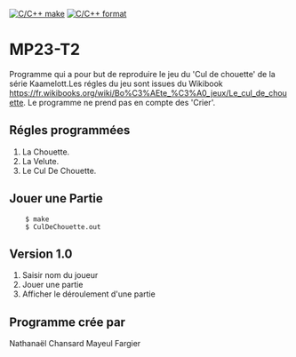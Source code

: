 [![C/C++ make](https://github.com/btssn-lasalle84/MP23-T2/actions/workflows/c-cpp.yml/badge.svg?branch=develop)](https://github.com/btssn-lasalle84/MP23-T2/actions/workflows/c-cpp.yml) [![C/C++ format](https://github.com/btssn-lasalle84/MP23-T2/actions/workflows/cppformat.yml/badge.svg?branch=develop)](https://github.com/btssn-lasalle84/MP23-T2/actions/workflows/cppformat.yml)

# MP23-T2

Programme qui a pour but de reproduire le jeu du 'Cul de chouette' de la série Kaamelott.Les régles du jeu sont issues du Wikibook https://fr.wikibooks.org/wiki/Bo%C3%AEte_%C3%A0_jeux/Le_cul_de_chouette. Le programme ne prend pas en compte des 'Crier'.

## Régles programmées

1. La Chouette.
2. La Velute.
3. Le Cul De Chouette.

## Jouer une Partie 

````
    $ make
    $ CulDeChouette.out
````

## Version 1.0

1.  Saisir nom du joueur
2.  Jouer une partie
3.  Afficher le déroulement d'une partie

## Programme crée par

Nathanaël   Chansard
Mayeul      Fargier
